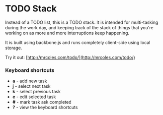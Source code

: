 TODO Stack
==========

Instead of a TODO list, this is a TODO stack. It is intended for multi-tasking during the work day, and keeping track of the stack of things that you're working on as more and more interruptions keep happening.

It is built using backbone.js and runs completely client-side using local storage.

Try it out: [http://mrcoles.com/todo/](http://mrcoles.com/todo/)

### Keyboard shortcuts

*   __a__ - add new task
*   __j__ - select next task
*   __k__ - select previous task
*   __e__ - edit selected task
*   __#__ - mark task ask completed
*   __?__ - view the keyboard shortcuts

